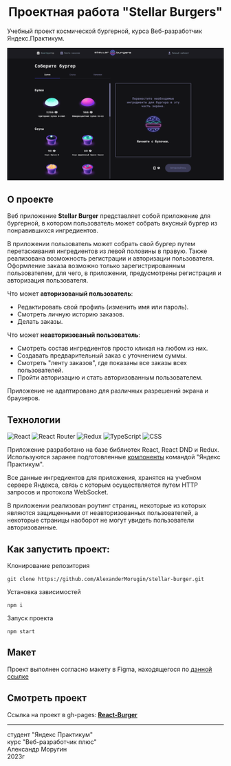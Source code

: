 <h1 align="center">Проектная работа "Stellar Burgers"</h1>

Учебный проект космической бургерной, курса Веб-разработчик Яндекс.Практикум.

![Stellar Demo](/react-burger-readme-min.png)

## О проекте ##

Веб приложение **Stellar Burger** представляет собой приложение для бургерной, в котором пользователь может собрать вкусный бургер из понравившихся ингредиентов.

В приложении пользователь может собрать свой бургер путем перетаскивания ингредиентов из левой половины в правую. Также реализована возможность регистрации и авторизации пользователя. Оформление заказа возможно только зарегистрированным пользователем, для чего, в приложении, предусмотрены регистрация и авторизация пользователя.

Что может **авторизованый пользователь**:

- Редактировать свой профиль (изменить имя или пароль).
- Смотреть личную историю заказов.
- Делать заказы.

Что может **неавторизованый пользователь**:

- Смотреть состав ингредиентов просто кликая на любом из них.
- Создавать предварительный заказ с уточнением суммы.
- Смотреть "ленту заказов", где показаны все заказы всех пользователей.
- Пройти авторизацию и стать авторизованным пользователем.

Приложение не адаптировано для различных разрешений экрана и браузеров.

## Технологии ##

![React](https://img.shields.io/badge/react-%2320232a.svg?style=for-the-badge&logo=react&logoColor=%2361DAFB) ![React Router](https://img.shields.io/badge/React_Router-CA4245?style=for-the-badge&logo=react-router&logoColor=white) ![Redux](https://img.shields.io/badge/redux-%23593d88.svg?style=for-the-badge&logo=redux&logoColor=white) ![TypeScript](https://img.shields.io/badge/typescript-%23007ACC.svg?style=for-the-badge&logo=typescript&logoColor=white) ![CSS](https://img.shields.io/badge/css-%231572B6.svg?style=for-the-badge&logo=css3&logoColor=white)

Приложение разработано на базе библиотек React, React DND и Redux. Используются заранее подготовленные [компоненты](https://www.npmjs.com/package/@ya.praktikum/react-developer-burger-ui-components) командой "Яндекс Практикум".

Все данные ингредиентов для приложения, хранятся на учебном сервере Яндекса, связь с которым осуществляется путем HTTP запросов и протокола WebSocket.

В приложении реализован роутинг страниц, некоторые из которых являются защищенными от неавторизованных пользователей, а некоторые страницы наоборот не могут увидеть пользователи авторизованные.

## Как запустить проект: ##
Клонирование репозитория
```
git clone https://github.com/AlexanderMorugin/stellar-burger.git
```
Установка зависимостей
```
npm i
```
Запуск проекта
```
npm start
```

## Макет ##

Проект выполнен согласно макету в Figma, находящегося по [данной ссылке](https://www.figma.com/file/ocw9a6hNGeAejl4F3G9fp8/React-_-Проектные-задачи-(3-месяца)_external_link?type=design&node-id=2974-2989)

## Смотреть проект ##

Ссылка на проект в gh-pages: **[React-Burger](https://alexandermorugin.github.io/react-burger/)**

--------
студент "Яндекс Практикум"\
курс "Веб-разработчик плюс"\
Александр Моругин\
2023г
